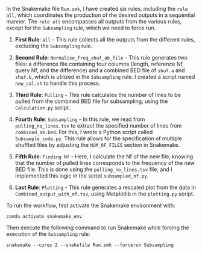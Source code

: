 In the Snakemake file `Run.smk`, I have created six rules, including the `rule all`, which coordinates the production of the desired outputs in a sequential manner. The `rule all` encompasses all outputs from the various rules, except for the `Subsampling` rule, which we need to force run.

1. **First Rule**: `all` - This rule collects all the outputs from the different rules, excluding the `Subsampling` rule.

2. **Second Rule**: `Normalise_freq_shuf_ab_file` - This rule generates two files: a difference file containing four columns (length, reference Nf, query Nf, and the difference) and a combined BED file of `shuf.a` and `shuf.b`, which is utilized in the `Subsampling` rule. I created a script named `new_cal.sh` to handle this process.

3. **Third Rule**: `Pulling` - This rule calculates the number of lines to be pulled from the combined BED file for subsampling, using the `Calculation.py` script.

4. **Fourth Rule**: `Subsampling` - In this rule, we read from `pulling_no_lines.tsv` to extract the specified number of lines from `combined_ab.bed`. For this, I wrote a Python script called `Subsample_code.py`. This rule allows for the specification of multiple shuffled files by adjusting the `NUM_OF_FILES` section in Snakemake.

5. **Fifth Rule**: `Finding Nf` - Here, I calculate the Nf of the new file, knowing that the number of pulled lines corresponds to the frequency of the new BED file. This is done using the `pulling_no_lines.tsv` file, and I implemented this logic in the script `subsampled_nf.py`.

6. **Last Rule**: `Plotting` - This rule generates a rescaled plot from the data in `Combined_output_with_nf.tsv`, using Matplotlib in the `plotting.py` script.

To run the workflow, first activate the Snakemake environment with:
```
conda activate snakemake_env
```
Then execute the following command to run Snakemake while forcing the execution of the `Subsampling` rule:
```
snakemake --cores 2 --snakefile Run.smk --forcerun Subsampling
```
